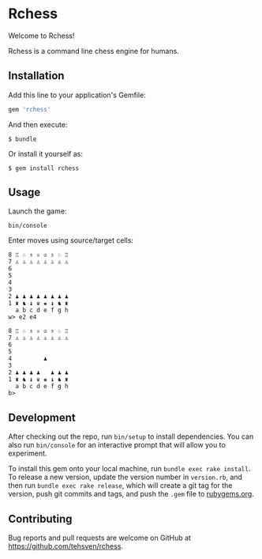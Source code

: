 # Rchess

Welcome to Rchess!

Rchess is a command line chess engine for humans.

## Installation

Add this line to your application's Gemfile:

```ruby
gem 'rchess'
```

And then execute:

    $ bundle

Or install it yourself as:

    $ gem install rchess

## Usage

Launch the game:
```
bin/console
```

Enter moves using source/target cells:
```
8 ♖ ♘ ♗ ♕ ♔ ♗ ♘ ♖
7 ♙ ♙ ♙ ♙ ♙ ♙ ♙ ♙
6
5
4
3
2 ♟ ♟ ♟ ♟ ♟ ♟ ♟ ♟
1 ♜ ♞ ♝ ♛ ♚ ♝ ♞ ♜
  a b c d e f g h
w> e2 e4

8 ♖ ♘ ♗ ♕ ♔ ♗ ♘ ♖
7 ♙ ♙ ♙ ♙ ♙ ♙ ♙ ♙
6
5
4         ♟
3
2 ♟ ♟ ♟ ♟   ♟ ♟ ♟
1 ♜ ♞ ♝ ♛ ♚ ♝ ♞ ♜
  a b c d e f g h
b>
```

## Development

After checking out the repo, run `bin/setup` to install dependencies. You can also run `bin/console` for an interactive prompt that will allow you to experiment.

To install this gem onto your local machine, run `bundle exec rake install`. To release a new version, update the version number in `version.rb`, and then run `bundle exec rake release`, which will create a git tag for the version, push git commits and tags, and push the `.gem` file to [rubygems.org](https://rubygems.org).

## Contributing

Bug reports and pull requests are welcome on GitHub at https://github.com/tehsven/rchess.

